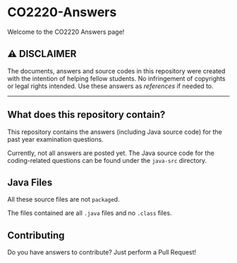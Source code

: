 # CO2220-Answers

Welcome to the CO2220 Answers page!

## :warning: DISCLAIMER

The documents, answers and source codes in this repository were created with the intention of helping fellow students. No infringement of copyrights or legal rights intended. Use these answers as *references* if needed to.

***

## What does this repository contain?

This repository contains the answers (including Java source code) for the past year examination questions.

Currently, not all answers are posted yet. The Java source code for the coding-related questions can be found under the `java-src` directory.

## Java Files

All these source files are not `package`d.

The files contained are all `.java` files and no `.class` files.

## Contributing

Do you have answers to contribute? Just perform a Pull Request!

